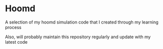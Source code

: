 # Hoomd
A selection of my hoomd simulation code that I created through my learning process

Also, will probably maintain this repository regularly and update with my latest code
